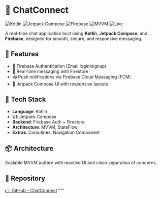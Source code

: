 # 💬 ChatConnect

![Kotlin](https://img.shields.io/badge/Kotlin-7F52FF?style=for-the-badge&logo=kotlin&logoColor=white)
![Jetpack Compose](https://img.shields.io/badge/Jetpack_Compose-4285F4?style=for-the-badge&logo=android&logoColor=white)
![Firebase](https://img.shields.io/badge/Firebase-ffca28?style=for-the-badge&logo=firebase&logoColor=black)
![MVVM](https://img.shields.io/badge/MVVM-Architecture-blueviolet?style=for-the-badge)
![Live](https://img.shields.io/badge/Real--Time%20Chat-Active-brightgreen?style=for-the-badge)


A real-time chat application built using **Kotlin**, **Jetpack Compose**, and **Firebase**, designed for smooth, secure, and responsive messaging.

## 🚀 Features
- 🔐 Firebase Authentication (Email login/signup)
- 💬 Real-time messaging with Firestore
- 📥 Push notifications via Firebase Cloud Messaging (FCM)
- 🎨 Jetpack Compose UI with responsive layouts

## 🧰 Tech Stack
- **Language**: Kotlin
- **UI**: Jetpack Compose
- **Backend**: Firebase Auth + Firestore
- **Architecture**: MVVM, StateFlow
- **Extras**: Coroutines, Navigation Component

## 📦 Architecture
Scalable MVVM pattern with reactive UI and clean separation of concerns.

## 🔗 Repository
[👉 GitHub – ChatConnect](https://github.com/nishantmodi92/ChatConnect)
"""
